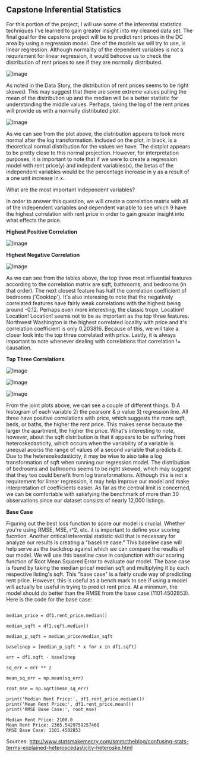 ## Capstone Inferential Statistics

For this portion of the project, I will use some of the inferential statistics techniques I've learned to gain greater insight into my cleaned data set.  The final goal for the capstone project will be to predict rent prices in the DC area by using a regression model.  One of the models we will try to use, is linear regression. Although normality of the dependent variables is not a requirement for linear regression, it would behoove us to check the distribution of rent prices to see if they are normally distributed.  

![Image](https://github.com/TCummings03/Springboard-Capstone-Inferential-Statistics/blob/master/Images/Regular%20distplot.png)

As noted in the Data Story, the distribution of rent prices seems to be right skewed. This may suggest that there are some extreme values pulling the mean of the distribution up and the median will be a better statistic for understanding the middle values.  Perhaps, taking the log of the rent prices will provide us with a normally distributed plot.

![Image](https://github.com/TCummings03/Springboard-Capstone-Inferential-Statistics/blob/master/Images/Logfit%20displot.png)

As we can see from the plot above, the distribution appears to look more normal after the log transformation. Included on the plot, in black, is a theoretical normal distribution for the values we have.  The distplot appears to be pretty close to this normal projection.  However, for interpretation purposes, it is important to note that if we were to create a regression model with rent price(y) and indepdent variables(x), the betas of the independent variables would be the percentage increase in y as a result of a one unit increase in x.  

What are the most important independent variables?

In order to answer this question, we will create a correlation matrix with all of the independent variables and dependent variable to see which 9 have the highest correlation with rent price in order to gain greater insight into what effects the price.

**Highest Positive Correlation**

![Image](https://github.com/TCummings03/Springboard-Capstone-Inferential-Statistics/blob/master/Images/Positive%20Corr.png)


**Highest Negative Correlation**

![Image](https://github.com/TCummings03/Springboard-Capstone-Inferential-Statistics/blob/master/Images/Negative%20Corr.png)

As we can see from the tables above, the top three most influential features according to the correlation matrix are sqft, bathrooms, and bedrooms (in that order).  The next closest feature has half the correlation coefficient of bedrooms ('Cooktop').  It's also interesing to note that the negatively correlated features have fairly weak correlations with the highest being around -0.12.  Perhaps even more interesting, the classic trope, Location! Location! Location! seems not to be as important as the top three features. Northwest Washington is the highest correlated locality with price and it's correlation coefficient is only 0.203816.  Because of this, we will take a closer look into the top three correlated with price. Lastly, it is always important to note whenever dealing with correlations that correlation != causation. 

**Top Three Correlations**

![Image](https://github.com/TCummings03/Springboard-Capstone-Inferential-Statistics/blob/master/Images/Rent%20vs%20SQFT.png)

![Image](https://github.com/TCummings03/Springboard-Capstone-Inferential-Statistics/blob/master/Images/Rent%20vs%20Baths.png)

![Image](https://github.com/TCummings03/Springboard-Capstone-Inferential-Statistics/blob/master/Images/Rent%20vs%20Beds.png)

From the joint plots above, we can see a couple of different things. 1) A histogram of each variable 2) the pearsonr & p value 3) regression line.  All three have positive correlations with price, which suggests the more sqft, beds, or baths, the higher the rent price. This makes sense because the larger the apartment, the higher the price. What's interesting to note, however, about the sqft distribution is that it appears to be suffering from heteroskedasticity, which occurs when the variability of a variable is unequal acorss the range of values of a second variable that predicts it.  Due to the hetereoskedasticity, it may be wise to also take a log transformation of sqft when running our regression model. The distribution of bedrooms and bathrooms seems to be right skewed, which may suggest that they too could benefit from log transformations.  Although this is not a requirement for linear regression, it may help improve our model and make interpretation of coefficients easier. As far as the central limit is concerned, we can be comfortable with satisfying the benchmark of more than 30 observations since our dataset consists of nearly 12,000 listings. 

**Base Case**

Figuring out the best loss function to score our model is crucial. Whether you're using RMSE, MSE, r^2, etc. it is important to define your scoring fucntion.  Another critical inferential statistic skill that is necessary for analyze our results is creating a "baseline case." This baseline case will help serve as the backdrop against which we can compare the results of our model.  We will use this baseline case in conjunction with our scoring function of Root Mean Squared Error to evaluate our model.  The base case is found by taking the median price/ median sqft and multiplying it by each respective listing's sqft. This "base case" is a fairly crude way of predicting rent price. However, this is useful as a bench mark to see if using a model will actually be useful in trying to predict rent price.  At a minimum, the model should do better than the RMSE from the base case (1101.4502853). Here is the code for the base case:

```#Get a baseline case to compare model against:

median_price = df1.rent_price.median()

median_sqft = df1.sqft.median()

median_p_sqft = median_price/median_sqft

baselinep = [median_p_sqft * x for x in df1.sqft]

err = df1.sqft - baselinep

sq_err = err ** 2

mean_sq_err = np.mean(sq_err)

root_mse = np.sqrt(mean_sq_err)

print('Median Rent Price:', df1.rent_price.median())
print('Mean Rent Price:', df1.rent_price.mean())
print('RMSE Base Case:', root_mse)

Median Rent Price: 2100.0
Mean Rent Price: 2365.5429759257468
RMSE Base Case: 1101.4502853
```


Sources:
http://www.statsmakemecry.com/smmctheblog/confusing-stats-terms-explained-heteroscedasticity-heteroske.html
